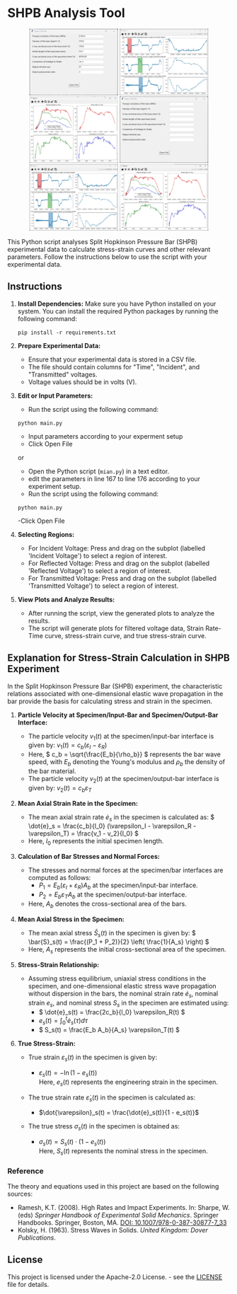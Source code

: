 # SHPB Analysis Tool
<p align="center">
<img src="https://github.com/Go-CP/SHPB-Analysis/blob/main/test/Figure00.jpg" height="150" width="200" />
<img src="https://github.com/Go-CP/SHPB-Analysis/blob/main/test/Figure01.jpg" height="150" width="200" />
<img src="https://github.com/Go-CP/SHPB-Analysis/blob/main/test/Figure02.jpg" height="150" width="200" />
<img src="https://github.com/Go-CP/SHPB-Analysis/blob/main/test/Figure10.jpg" height="150" width="200" />
<img src="https://github.com/Go-CP/SHPB-Analysis/blob/main/test/Figure11.jpg" height="150" width="200" />
<img src="https://github.com/Go-CP/SHPB-Analysis/blob/main/test/Figure12.jpg" height="150" width="200" />
</p>

This Python script analyses Split Hopkinson Pressure Bar (SHPB) experimental data to calculate stress-strain curves and other relevant parameters. Follow the instructions below to use the script with your experimental data.


## Instructions

1. **Install Dependencies:** Make sure you have Python installed on your system. You can install the required Python packages by running the following command:

    ```
    pip install -r requirements.txt
    ```

2. **Prepare Experimental Data:**

    - Ensure that your experimental data is stored in a CSV file.
    - The file should contain columns for "Time", "Incident", and "Transmitted" voltages.
    - Voltage values should be in volts (V).

3. **Edit or Input Parameters:**

    - Run the script using the following command:

    ```
    python main.py
    ```
    - Input parameters according to your experment setup
    - Click Open File

    or
    
    - Open the Python script (`mian.py`) in a text editor.
    - edit the parameters in line 167 to line 176 according to your experiment setup.
    - Run the script using the following command:

    ```
    python main.py
    ```
    -Click Open File

4. **Selecting Regions:**

   - For Incident Voltage: Press and drag on the subplot (labelled 'Incident Voltage') to select a region of interest.
   - For Reflected Voltage: Press and drag on the subplot (labelled 'Reflected Voltage') to select a region of interest.
   - For Transmitted Voltage: Press and drag on the subplot (labelled 'Transmitted Voltage') to select a region of interest.

5. **View Plots and Analyze Results:**

    - After running the script, view the generated plots to analyze the results.
    - The script will generate plots for filtered voltage data, Strain Rate-Time curve, stress-strain curve, and true stress-strain curve.


## Explanation for Stress-Strain Calculation in SHPB Experiment

In the Split Hopkinson Pressure Bar (SHPB) experiment, the characteristic relations associated with one-dimensional elastic wave propagation in the bar provide the basis for calculating stress and strain in the specimen.

1. **Particle Velocity at Specimen/Input-Bar and Specimen/Output-Bar Interface:**
   - The particle velocity $` v_1(t) `$ at the specimen/input-bar interface is given by:
     $` v_1(t) = c_b(\varepsilon_I - \varepsilon_R) `$ 
   - Here, $` c_b = \sqrt{\frac{E_b}{\rho_b}} `$ represents the bar wave speed, with $` E_b `$ denoting the Young's modulus and $` \rho_b `$ the density of the bar material.
   - The particle velocity $` v_2(t) `$ at the specimen/output-bar interface is given by:
     $` v_2(t) = c_b \varepsilon_T `$ 

2. **Mean Axial Strain Rate in the Specimen:**
   - The mean axial strain rate $` \dot{e}_s `$ in the specimen is calculated as:
     $` \dot{e}_s = \frac{c_b}{l_0} (\varepsilon_I - \varepsilon_R - \varepsilon_T) = \frac{v_1 - v_2}{l_0} `$ 
   - Here, $` l_0 `$ represents the initial specimen length.

3. **Calculation of Bar Stresses and Normal Forces:**
   - The stresses and normal forces at the specimen/bar interfaces are computed as follows:
     - $` P_1 = E_b (\varepsilon_I + \varepsilon_R) A_b `$ at the specimen/input-bar interface.
     - $` P_2 = E_b \varepsilon_T A_b `$ at the specimen/output-bar interface.
   - Here, $` A_b `$ denotes the cross-sectional area of the bars.

4. **Mean Axial Stress in the Specimen:**
   - The mean axial stress $` \bar{S}_s(t) `$ in the specimen is given by:
     $` \bar{S}_s(t) = \frac{(P_1 + P_2)}{2} \left( \frac{1}{A_s} \right) `$ 
   - Here, $` A_s `$ represents the initial cross-sectional area of the specimen.

5. **Stress-Strain Relationship:**
   - Assuming stress equilibrium, uniaxial stress conditions in the specimen, and one-dimensional elastic stress wave propagation without dispersion in the bars, the nominal strain rate $` \dot{e}_s `$, nominal strain $` e_s `$, and nominal stress $` S_s `$ in the specimen are estimated using:
     -  $` \dot{e}_s(t) = \frac{2c_b}{l_0} \varepsilon_R(t) `$ 
     -  $` e_s(t) = \int_0^t \dot{e}_s(\tau) d\tau `$ 
     -  $` S_s(t) = \frac{E_b A_b}{A_s} \varepsilon_T(t) `$
    
6. **True Stress-Strain:**
   - True strain $\varepsilon_s(t)$ in the specimen is given by:
      - $\varepsilon_s(t) = -\ln(1 - e_s(t))$   <br />
     Here, $e_s(t)$ represents the engineering strain in the specimen.

   - The true strain rate $\dot{\varepsilon}_s(t)$ in the specimen is calculated as:
      - $\dot{\varepsilon}_s(t) = \frac{\dot{e}_s(t)}{1 - e_s(t)}$

   - The true stress $\sigma_s(t)$ in the specimen is obtained as:
        - $\sigma_s(t) = S_s(t) \cdot (1 - e_s(t))$    <br />
     Here, $S_s(t)$ represents the nominal stress in the specimen.


### Reference

The theory and equations used in this project are based on the following sources:

- Ramesh, K.T. (2008). High Rates and Impact Experiments. In: Sharpe, W. (eds) *Springer Handbook of Experimental Solid Mechanics*. Springer Handbooks. Springer, Boston, MA. [DOI: 10.1007/978-0-387-30877-7_33](https://doi.org/10.1007/978-0-387-30877-7_33)
- Kolsky, H. (1963). Stress Waves in Solids. *United Kingdom: Dover Publications*.


## License

This project is licensed under the  Apache-2.0 License. - see the [LICENSE](LICENSE) file for details.


